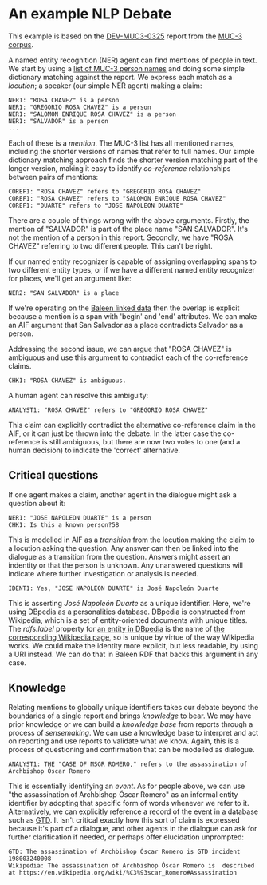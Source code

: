 # An example NLP Debate

This example is based on the [DEV-MUC3-0325](http://dstl.github.io/muc3/dev/DEV-MUC3-0325.xhtml) report from the [MUC-3 corpus](https://github.com/dstl/muc3).

A named entity recognition (NER) agent can find mentions of people in text. We start by using a [list of MUC-3 person names](http://dstl.github.io/muc3/lists/name-person.txt) and doing some simple dictionary matching against the report. We express each match as a *locution*; a speaker (our simple NER agent) making a claim:

	NER1: "ROSA CHAVEZ" is a person
	NER1: "GREGORIO ROSA CHAVEZ" is a person
	NER1: "SALOMON ENRIQUE ROSA CHAVEZ" is a person
	NER1: "SALVADOR" is a person
	...

Each of these is a *mention*. The MUC-3 list has all mentioned names, including the shorter versions of names that refer to full names. Our simple dictionary matching approach finds the shorter version matching part of the longer version, making it easy to identify *co-reference* relationships between pairs of mentions:

	COREF1: "ROSA CHAVEZ" refers to "GREGORIO ROSA CHAVEZ"
	COREF1: "ROSA CHAVEZ" refers to "SALOMON ENRIQUE ROSA CHAVEZ"
	COREF1: "DUARTE" refers to "JOSE NAPOLEON DUARTE"

There are a couple of things wrong with the above arguments. Firstly, the mention of "SALVADOR" is part of the place name "SAN SALVADOR". It's not the mention of a person in this report. Secondly, we have "ROSA CHAVEZ" referring to two different people. This can't be right.

If our named entity recognizer is capable of assigning overlapping spans to two different entity types, or if we have a different named entity recognizer for places, we'll get an argument like:

	NER2: "SAN SALVADOR" is a place

If we're operating on the [Baleen linked data](https://github.com/dstl/baleen/blob/master/baleen-rdf/src/test/resources/uk/gov/dstl/baleen/consumers/file/documentRelationsAsLinks.rdf) then the overlap is explicit because a mention is a span with 'begin' and 'end' attributes. We can make an AIF argument that San Salvador as a place contradicts Salvador as a person.

Addressing the second issue, we can argue that "ROSA CHAVEZ" is ambiguous and use this argument to contradict each of the co-reference claims.

	CHK1: "ROSA CHAVEZ" is ambiguous.
	
A human agent can resolve this ambiguity:

	ANALYST1: "ROSA CHAVEZ" refers to "GREGORIO ROSA CHAVEZ"
	
This claim can explicitly contradict the alternative co-reference claim in the AIF, or it can just be thrown into the debate. In the latter case the co-reference is still ambiguous, but there are now two votes to one (and a human decision) to indicate the 'correct' alternative.

## Critical questions

If one agent makes a claim, another agent in the dialogue might ask a question about it:

	NER1: "JOSE NAPOLEON DUARTE" is a person
	CHK1: Is this a known person?58
	
This is modelled in AIF as a *transition* from the locution making the claim to a locution asking the question. Any answer can then be linked into the dialogue as a transition from the question. Answers might assert an indentity or that the person is unknown. Any unanswered questions will indicate where further investigation or analysis is needed.

	IDENT1: Yes, "JOSE NAPOLEON DUARTE" is José Napoleón Duarte

This is asserting *José Napoleón Duarte* as a unique identifier. Here, we're using DBpedia as a personalities database. DBpedia is constructed from Wikipedia, which is a set of entity-oriented documents with unique titles. The *rdfs:label* property for [an entity in DBpedia](https://dbpedia.org/resource/Jos%C3%A9_Napole%C3%B3n_Duarte) is the name of [the corresponding Wikipedia page](https://en.wikipedia.org/wiki/Jos%C3%A9_Napole%C3%B3n_Duarte), so is unique by virtue of the way Wikipedia works. We could make the identity more explicit, but less readable, by using a URI instead. We can do that in Baleen RDF that backs this argument in any case.

## Knowledge

Relating mentions to globally unique identifiers takes our debate beyond the boundaries of a single report and brings *knowledge* to bear. We may have prior knowledge or we can build a *knowledge base* from reports through a process of *sensemaking*. We can use a knowledge base to interpret and act on reporting and use reports to validate what we know. Again, this is a process of questioning and confirmation that can be modelled as dialogue.

	ANALYST1: THE "CASE OF MSGR ROMERO," refers to the assassination of Archbishop Óscar Romero

This is essentially identifying an *event*. As for people above, we can use "the assassination of Archbishop Óscar Romero" as an informal entity identifier by adopting that specific form of words whenever we refer to it. Alternatively, we can explicitly reference a record of the event in a database such as [GTD](https://www.start.umd.edu/gtd/search/IncidentSummary.aspx?gtdid=198003240008). It isn't critical exactly how this sort of claim is expressed because it's part of a dialogue, and other agents in the dialogue can ask for further clarification if needed, or perhaps offer elucidation unprompted:

	GTD: The assassination of Archbishop Óscar Romero is GTD incident 198003240008
	Wikipedia: The assassination of Archbishop Óscar Romero is  described at https://en.wikipedia.org/wiki/%C3%93scar_Romero#Assassination
	

